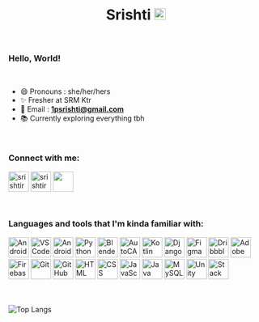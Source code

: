 <h1 align="center">Srishti <img src="https://img.icons8.com/color/2x/instagram-verification-badge.png" height="23">
</h1>

<br>

### Hello, World!

<br>

- :smile: Pronouns : she/her/hers
- :sparkles: Fresher at SRM Ktr
- :e-mail: Email : <a href="mailto:1psrishti@gmail.com" target="blank">**1psrishti@gmail.com**</a>
- :books: Currently exploring everything tbh

<br>

### Connect with me:

<p  align="left">

<a  href="https://linkedin.com/in/srishtirawat2002"  target="_blank">
<img  align="center"  src="https://img.icons8.com/doodle/2x/linkedin.png"  alt="srishtirawat2002"  height="40"  width="40"  /></a>
<a  href="https://www.instagram.com/_srishtayyy_"  target="_blank">
<img  align="center"  src="https://img.icons8.com/dusk/2x/instagram-new.png"  alt="srishtirawat2002"  height="40"  width="40"  /></a>
<a href="mailto:1psrishti@gmail.com" target="_blank">
<img  align="center"  src="https://img.icons8.com/doodle/2x/gmail.png"  height="40"  width="40"  /></a>


</p>

<br>

### Languages and tools that I'm kinda familiar with:

<p  align="left">

<img src="https://img.icons8.com/plasticine/2x/android-os.png"  alt="Android"  width="40"  height="40"/>    
<img src="https://img.icons8.com/plasticine/2x/visual-studio-code-2019.png"  alt="VSCode"  width="40"  height="40"/>
<img src="https://static.wikia.nocookie.net/logopedia/images/e/ed/Android_Studio_2019.png/revision/latest/scale-to-width-down/340?cb=20200605162922" alt="Android Studio" width="40"  height="40"/>
<img src="https://img.icons8.com/color/2x/python.png"  alt="Python"  width="40"  height="40"/>   
<img src="https://img.icons8.com/color/2x/blender-3d.png"  alt="Blender"  width="40"  height="40"/>    
<img src="https://img.icons8.com/color/2x/autodesk-autocad.png"  alt="AutoCAD"  width="40"  height="40"/>    
<img src="https://img.icons8.com/color/2x/kotlin.png"  alt="Kotlin"  width="40"  height="40"/>  
<img  src="https://img.icons8.com/color/2x/fa314a/django.png"  alt="Django"  width="40"  height="40"/> 
<img src="https://www.vectorlogo.zone/logos/figma/figma-icon.svg"  alt="Figma"  width="40"  height="40"/>    
<img src="https://img.icons8.com/dusk/2x/dribbble.png"  alt="Dribbble"  width="40"  height="40"/>    
<img src="https://img.icons8.com/color/2x/adobe-xd.png"  alt="Adobe XD"  width="40"  height="40"/>    
<img src="https://img.icons8.com/color/2x/firebase.png"  alt="Firebase"  width="40"  height="40"/>    
<img src="https://img.icons8.com/color/2x/git.png"  alt="Git"  width="40"  height="40"/>    
<img src="https://img.icons8.com/fluent/2x/github.png"  alt="GitHub"  width="40"  height="40"/>
<img src="https://img.icons8.com/color/2x/html-5.png"  alt="HTML"  width="40"  height="40"/>
<img src="https://img.icons8.com/color/2x/css3.png"  alt="CSS"  width="40"  height="40"/>    
<img src="https://img.icons8.com/color/2x/javascript-logo-1.png"  alt="JavaScript"  width="40"  height="40"/>    
<img src="https://img.icons8.com/color/2x/java-coffee-cup-logo.png"  alt="Java"  width="40"  height="40"/>      
<img src="https://devicons.github.io/devicon/devicon.git/icons/mysql/mysql-original-wordmark.svg"  alt="MySQL"  width="40"  height="40"/>    
<img src="https://img.icons8.com/fluent/2x/unity.png"  alt="Unity 3D"  width="40"  height="40"/>    
<img src="https://img.icons8.com/color/2x/stackoverflow.png"  alt="Stack Overflow"  width="40"  height="40"/>    

<br>
<br>
<br>

![Top Langs](https://github-readme-stats.vercel.app/api/top-langs/?username=1psrishti&bg_color=120,0d1117,6549c2&title_color=73CFFE&text_color=fff&hide_border=true&layout=compact)
